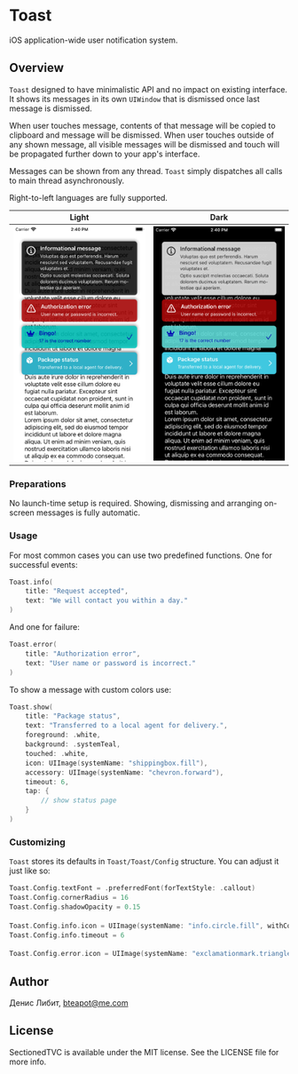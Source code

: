 # Toast

iOS application-wide user notification system.

## Overview

`Toast` designed to have minimalistic API and no impact on existing interface. It shows its messages in its own `UIWindow` that is dismissed once last message is dismissed.

When user touches message, contents of that message will be copied to clipboard and message will be dismissed. When user touches outside of any shown message, all visible messages will be dismissed and touch will be propagated further down to your app's interface. 

Messages can be shown from any thread. `Toast` simply dispatches all calls to main thread asynchronously.

Right-to-left languages are fully supported.

| Light | Dark |
| ---- | ---- |
|![Light theme](./Sources/Toast/Documentation.docc/Resources/screenshot-light@3x.png)|![Dark theme](./Sources/Toast/Documentation.docc/Resources/screenshot-dark@3x.png)|

### Preparations

No launch-time setup is required. Showing, dismissing and arranging on-screen messages is fully automatic.

### Usage

For most common cases you can use two predefined functions. One for successful events:

```swift
Toast.info(
    title: "Request accepted",
    text: "We will contact you within a day."
)
```

And one for failure:

```swift
Toast.error(
    title: "Authorization error",
    text: "User name or password is incorrect."
)
```

To show a message with custom colors use:

```swift
Toast.show(
    title: "Package status",
    text: "Transferred to a local agent for delivery.",
    foreground: .white,
    background: .systemTeal,
    touched: .white,
    icon: UIImage(systemName: "shippingbox.fill"),
    accessory: UIImage(systemName: "chevron.forward"),
    timeout: 6,
    tap: {
        // show status page
    }
)
```

### Customizing

`Toast` stores its defaults in ``Toast/Toast/Config`` structure. You can adjust it just like so:

```swift
Toast.Config.textFont = .preferredFont(forTextStyle: .callout)
Toast.Config.cornerRadius = 16
Toast.Config.shadowOpacity = 0.15

Toast.Config.info.icon = UIImage(systemName: "info.circle.fill", withConfiguration: UIImage.SymbolConfiguration(pointSize: 32))
Toast.Config.info.timeout = 6

Toast.Config.error.icon = UIImage(systemName: "exclamationmark.triangle.fill", withConfiguration: UIImage.SymbolConfiguration(pointSize: 32))
```

## Author

Денис Либит, bteapot@me.com

## License

SectionedTVC is available under the MIT license. See the LICENSE file for more info.










